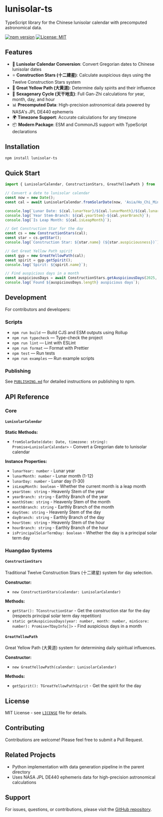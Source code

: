 # lunisolar-ts

TypeScript library for the Chinese lunisolar calendar with precomputed astronomical data.

[![npm version](https://img.shields.io/npm/v/lunisolar-ts.svg)](https://www.npmjs.com/package/lunisolar-ts)
[![License: MIT](https://img.shields.io/badge/License-MIT-yellow.svg)](./LICENSE)

## Features

- 🌙 **Lunisolar Calendar Conversion**: Convert Gregorian dates to Chinese lunisolar dates
- ⭐ **Construction Stars (十二建星)**: Calculate auspicious days using the Twelve Construction Stars system
- 🌟 **Great Yellow Path (大黄道)**: Determine daily spirits and their influence
- 🔮 **Sexagenary Cycle (天干地支)**: Full Gan-Zhi calculations for year, month, day, and hour
- 📊 **Precomputed Data**: High-precision astronomical data powered by NASA's JPL DE440 ephemeris
- 🌍 **Timezone Support**: Accurate calculations for any timezone
- 📦 **Modern Package**: ESM and CommonJS support with TypeScript declarations

## Installation

```bash
npm install lunisolar-ts
```

## Quick Start

```typescript
import { LunisolarCalendar, ConstructionStars, GreatYellowPath } from 'lunisolar-ts';

// Convert a date to lunisolar calendar
const now = new Date();
const cal = await LunisolarCalendar.fromSolarDate(now, 'Asia/Ho_Chi_Minh');

console.log(`Lunar Date: ${cal.lunarYear}/${cal.lunarMonth}/${cal.lunarDay}`);
console.log(`Year Stem-Branch: ${cal.yearStem}-${cal.yearBranch}`);
console.log(`Is Leap Month: ${cal.isLeapMonth}`);

// Get Construction Star for the day
const cs = new ConstructionStars(cal);
const star = cs.getStar();
console.log(`Construction Star: ${star.name} (${star.auspiciousness})`);

// Get Great Yellow Path spirit
const gyp = new GreatYellowPath(cal);
const spirit = gyp.getSpirit();
console.log(`Spirit: ${spirit.name}`);

// Find auspicious days in a month
const auspiciousDays = await ConstructionStars.getAuspiciousDays(2025, 1, 80);
console.log(`Found ${auspiciousDays.length} auspicious days`);
```

## Development

For contributors and developers:

### Scripts
- `npm run build` — Build CJS and ESM outputs using Rollup
- `npm run typecheck` — Type-check the project
- `npm run lint` — Lint with ESLint
- `npm run format` — Format with Prettier
- `npm test` — Run tests
- `npm run examples` — Run example scripts

### Publishing

See [`PUBLISHING.md`](./PUBLISHING.md) for detailed instructions on publishing to npm.

## API Reference

### Core
#### `LunisolarCalendar`

**Static Methods:**
- `fromSolarDate(date: Date, timezone: string): Promise<LunisolarCalendar>` - Convert a Gregorian date to lunisolar calendar

**Instance Properties:**
- `lunarYear: number` - Lunar year
- `lunarMonth: number` - Lunar month (1-12)
- `lunarDay: number` - Lunar day (1-30)
- `isLeapMonth: boolean` - Whether the current month is a leap month
- `yearStem: string` - Heavenly Stem of the year
- `yearBranch: string` - Earthly Branch of the year
- `monthStem: string` - Heavenly Stem of the month
- `monthBranch: string` - Earthly Branch of the month
- `dayStem: string` - Heavenly Stem of the day
- `dayBranch: string` - Earthly Branch of the day
- `hourStem: string` - Heavenly Stem of the hour
- `hourBranch: string` - Earthly Branch of the hour
- `isPrincipalSolarTermDay: boolean` - Whether the day is a principal solar term day

### Huangdao Systems

#### `ConstructionStars`

Traditional Twelve Construction Stars (十二建星) system for day selection.

**Constructor:**
- `new ConstructionStars(calendar: LunisolarCalendar)`

**Methods:**
- `getStar(): TConstructionStar` - Get the construction star for the day (respects principal solar term day repetition)
- `static getAuspiciousDays(year: number, month: number, minScore: number): Promise<TDayInfo[]>` - Find auspicious days in a month

#### `GreatYellowPath`

Great Yellow Path (大黄道) system for determining daily spiritual influences.

**Constructor:**
- `new GreatYellowPath(calendar: LunisolarCalendar)`

**Methods:**
- `getSpirit(): TGreatYellowPathSpirit` - Get the spirit for the day

## License

MIT License - see [`LICENSE`](./LICENSE) file for details.

## Contributing

Contributions are welcome! Please feel free to submit a Pull Request.

## Related Projects

- Python implementation with data generation pipeline in the parent directory
- Uses NASA JPL DE440 ephemeris data for high-precision astronomical calculations

## Support

For issues, questions, or contributions, please visit the [GitHub repository](https://github.com/yourusername/lunisolar-ts).
